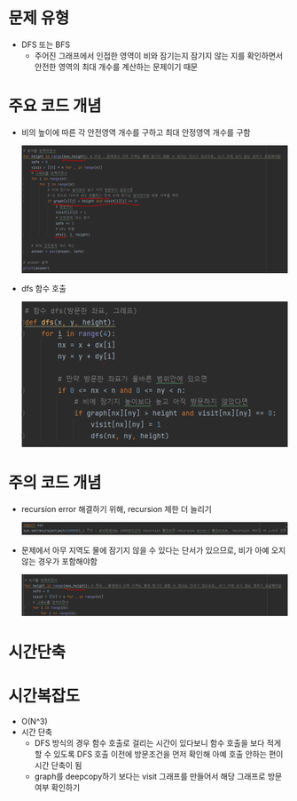 # 문제 유형
- DFS 또는 BFS
  - 주어진 그래프에서 인접한 영역이 비와 잠기는지 잠기지 않는 지를 확인하면서 안전한 영역의 최대 개수를 계산하는 문제이기 때문
# 주요 코드 개념
- 비의 높이에 따른 각 안전영역 개수를 구하고 최대 안정영역 개수를 구함

    ![img.png](img.png)

- dfs 함수 호출

    ![img_1.png](img_1.png)
    
# 주의 코드 개념
- recursion error 해결하기 위해, recursion 제한 더 늘리기

    ![img_2.png](img_2.png)

- 문제에서 아무 지역도 물에 잠기지 않을 수 있다는 단서가 있으므로, 비가 아예 오지 않는 경우가 포함해야함

    ![img_3.png](img_3.png)

# 시간단축

# 시간복잡도
- O(N^3)
- 시간 단축
  - DFS 방식의 경우 함수 호출로 걸리는 시간이 있다보니 함수 호출을 보다 적게 할 수 있도록 DFS 호출 이전에 방문조건을 먼저 확인해 아예 호출 안하는 편이 시간 단축이 됨 
  - graph를 deepcopy하기 보다는 visit 그래프를 만들어서 해당 그래프로 방문 여부 확인하기